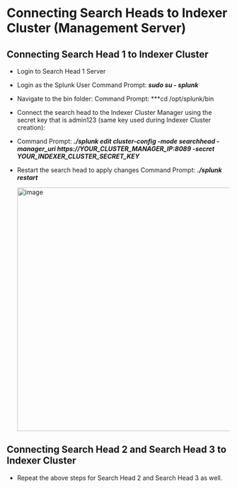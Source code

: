 # Connecting Search Heads to Indexer Cluster (Management Server)
## Connecting Search Head 1 to Indexer Cluster
* Login to Search Head 1 Server
  
* Login as the Splunk User
  Command Prompt:
  ***sudo su - splunk***

* Navigate  to the bin folder:
  Command Prompt:
  ***cd /opt/splunk/bin

* Connect the search head to the Indexer Cluster Manager using the secret key that is admin123 (same key used during Indexer Cluster creation):
* Command Prompt:
  ***./splunk edit cluster-config -mode searchhead -manager_uri https://YOUR_CLUSTER_MANAGER_IP:8089 -secret YOUR_INDEXER_CLUSTER_SECRET_KEY***

* Restart the search head to apply changes
  Command Prompt:
  ***./splunk restart***

  <img width="1212" height="550" alt="image" src="https://github.com/user-attachments/assets/db78a73b-4c1c-4cda-90c3-29c29a9c92cc" />

## Connecting Search Head 2 and Search Head 3 to Indexer Cluster
* Repeat the above steps for Search Head 2 and Search Head 3 as well.

